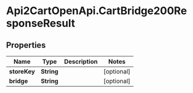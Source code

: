 # Api2CartOpenApi.CartBridge200ResponseResult

## Properties

Name | Type | Description | Notes
------------ | ------------- | ------------- | -------------
**storeKey** | **String** |  | [optional] 
**bridge** | **String** |  | [optional] 


